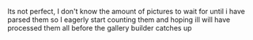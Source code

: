 Its not perfect, I don't know the amount of pictures to wait for until i have parsed them so I eagerly start counting them and hoping ill will have processed them all before the gallery builder catches up
